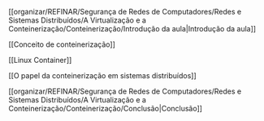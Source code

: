 [[organizar/REFINAR/Segurança de Redes de Computadores/Redes e Sistemas Distribuídos/A Virtualização e a Conteinerização/Conteinerização/Introdução da aula|Introdução da aula]]

[[Conceito de conteinerização]]

[[Linux Container]]

[[O papel da conteinerização em sistemas distribuídos]]

[[organizar/REFINAR/Segurança de Redes de Computadores/Redes e Sistemas Distribuídos/A Virtualização e a Conteinerização/Conteinerização/Conclusão|Conclusão]]